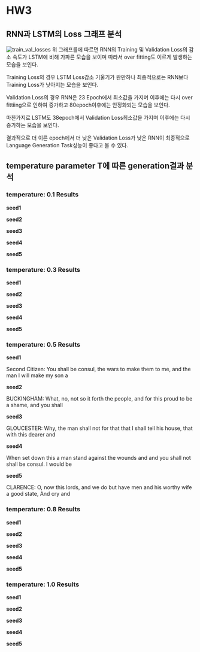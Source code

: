# HW3

## RNN과 LSTM의 Loss 그래프 분석
![train_val_losses](https://github.com/rkdgmlqja/HW3/assets/33273567/cc437b7d-bbc0-4181-9184-78bc0baedeab)
위 그래프를에 따르면 RNN의 Training 및 Validation Loss의 감소 속도가 LSTM에 비해 가파른 모습을 보이며 따라서 over fitting도 이르게 발생하는 모습을 보인다. 


Training Loss의 경우 LSTM Loss감소 기울기가 완만하나 최종적으로는 RNN보다 Training Loss가 낮아지는 모습을 보인다.


Validation Loss의 경우 RNN은 23 Epoch에서 최소값을 가지며 이후에는 다시 over fittiing으로 인하여 증가하고 80epoch이후에는 안정화되는 모습을 보인다.


마찬가지로 LSTM도 38epoch에서 Validation Loss최소값을 가지며 이후에는 다시 증가하는 모습을 보인다.


결과적으로 더 이른 epoch에서 더 낮은 Validation Loss가 낮은 RNN이 최종적으로 Language Generation Task성능이 좋다고 볼 수 있다.



## temperature parameter T에 따른 generation결과 분석

### temperature: 0.1 Results
**seed1**

**seed2**

**seed3**

**seed4**

**seed5**

### temperature: 0.3 Results
**seed1**

**seed2**

**seed3**

**seed4**

**seed5**

### temperature: 0.5 Results
**seed1**


Second Citizen:
You shall be consul, the wars to make them to me, and the man I will make my son a


**seed2**


BUCKINGHAM:
What, no, not so it forth the people, and for this proud to be a shame, and you shall 


**seed3**


GLOUCESTER:
Why, the man shall not for that that I shall tell his house, that with this dearer and


**seed4**


When set down this a man stand against the wounds and and you shall not shall be consul. I would be


**seed5**


CLARENCE:
O, now this lords, and we do but have men and his worthy wife a good state,
And cry and 


### temperature: 0.8 Results
**seed1**

**seed2**

**seed3**

**seed4**

**seed5**
### temperature: 1.0 Results
**seed1**

**seed2**

**seed3**

**seed4**

**seed5**
